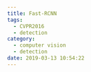 ```yaml
---
title: Fast-RCNN
tags:
  - CVPR2016
  - detection
category:
  - computer vision
  - detection
date: 2019-03-13 10:54:22
---
```

